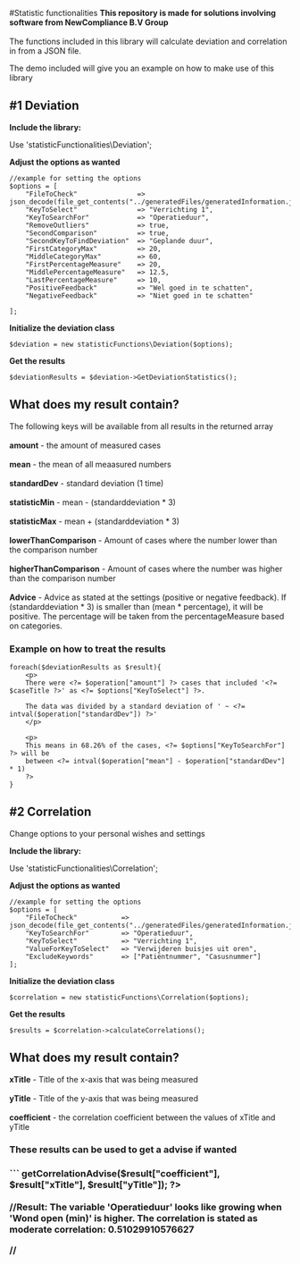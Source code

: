 #Statistic functionalities
<b>This repository is made for solutions involving software from NewCompliance B.V Group</b>
<br/><br/>
The functions included in this library will calculate deviation and correlation in from a JSON file.

The demo included will give you an example on how to make use of this library

## #1 Deviation
<b>Include the library:</b>

Use 'statisticFunctionalities\Deviation';

<b>Adjust the options as wanted</b>
```
//example for setting the options
$options = [
    "FileToCheck"               => json_decode(file_get_contents("../generatedFiles/generatedInformation.json")),
    "KeyToSelect"               => "Verrichting 1",
    "KeyToSearchFor"            => "Operatieduur",
    "RemoveOutliers"            => true,
    "SecondComparison"          => true,
    "SecondKeyToFindDeviation"  => "Geplande duur",
    "FirstCategoryMax"          => 20,
    "MiddleCategoryMax"         => 60,
    "FirstPercentageMeasure"    => 20,
    "MiddlePercentageMeasure"   => 12.5,
    "LastPercentageMeasure"     => 10,
    "PositiveFeedback"          => "Wel goed in te schatten",
    "NegativeFeedback"          => "Niet goed in te schatten"

];
```
<b>Initialize the deviation class</b>
```
$deviation = new statisticFunctions\Deviation($options);
```

<b>Get the results</b>
```
$deviationResults = $deviation->GetDeviationStatistics();
```
<h2>What does my result contain?</h2>

<p>The following keys will be available from all results in the returned array<br/><br/>
<b>amount</b> - the amount of measured cases<br/><br/>
<b>mean</b> - the mean of all meaasured numbers<br/><br/>
<b>standardDev</b> - standard deviation (1 time) <br/><br/>
<b>statisticMin</b> - mean - (standarddeviation * 3)<br/><br/>
<b>statisticMax</b> - mean + (standarddeviation * 3)<br/><br/>
<b>lowerThanComparison</b> -  Amount of cases where the number lower than the comparison number<br/><br/>
<b>higherThanComparison</b> - Amount of cases where the number was higher than the comparison number<br/><br/>
<b>Advice</b> - Advice as stated at the settings (positive or negative feedback). If (standarddeviation * 3) is smaller than (mean * percentage), it will be positive. The percentage will be taken from the percentageMeasure based on categories.
<p/>


<h3>Example on how to treat the results</h3>

```
foreach($deviationResults as $result){
    <p>
    There were <?= $operation["amount"] ?> cases that included '<?= $caseTitle ?>' as <?= $options["KeyToSelect"] ?>.
        
    The data was divided by a standard deviation of ' ~ <?= intval($operation["standardDev"]) ?>' 
    </p>
    
    <p>
    This means in 68.26% of the cases, <?= $options["KeyToSearchFor"] ?> will be
    between <?= intval($operation["mean"] - $operation["standardDev"] * 1) 
    ?>
}
``` 
## #2 Correlation
<p>Change options to your personal wishes and settings</p>

<b>Include the library:</b>

Use 'statisticFunctionalities\Correlation';

<b>Adjust the options as wanted</b>
```
//example for setting the options
$options = [
    "FileToCheck"           => json_decode(file_get_contents("../generatedFiles/generatedInformation.json")),
    "KeyToSearchFor"        => "Operatieduur",
    "KeyToSelect"           => "Verrichting 1",
    "ValueForKeyToSelect"   => "Verwijderen buisjes uit oren",
    "ExcludeKeywords"       => ["Patiëntnummer", "Casusnummer"]
];
```
<b>Initialize the deviation class</b>
```
$correlation = new statisticFunctions\Correlation($options);
```

<b>Get the results</b>

```
$results = $correlation->calculateCorrelations();
```

<h2>What does my result contain?</h2>
<b>xTitle</b> - Title of the x-axis that was being measured<br/><br/>
<b>yTitle</b> - Title of the y-axis that was being measured<br/><br/>
<b>coefficient</b> - the correlation coefficient between the values of xTitle and yTitle

<h3>These results can be used to get a advise if wanted<h3/>
```
<!--Example on how to treat the data-->
<?php foreach ($all as $result): ?>
    <?= $correlation->getCorrelationAdvise($result["coefficient"], $result["xTitle"], $result["yTitle"]); ?><br/><br/>
    //Result: The variable 'Operatieduur' looks like growing when 'Wond open (min)' is higher. The correlation is stated as moderate correlation: 0.51029910576627

<?php endforeach; ?>

//
```

